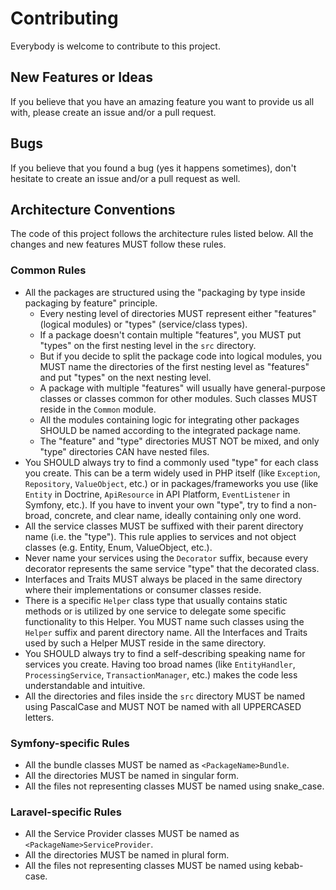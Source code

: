 # Contributing

Everybody is welcome to contribute to this project. 

## New Features or Ideas

If you believe that you have an amazing feature you want to provide us all with, please create an issue and/or a pull request.

## Bugs

If you believe that you found a bug (yes it happens sometimes), don't hesitate to create an issue and/or a pull request as 
well.

## Architecture Conventions

The code of this project follows the architecture rules listed below. All the changes and new features MUST follow these rules.

### Common Rules

- All the packages are structured using the "packaging by type inside packaging by feature" principle.
  - Every nesting level of directories MUST represent either "features" (logical modules) or "types" (service/class types).
  - If a package doesn't contain multiple "features", you MUST put "types" on the first nesting level in the `src` directory.
  - But if you decide to split the package code into logical modules, you MUST name the directories of the first nesting level
    as "features" and put "types" on the next nesting level.
  - A package with multiple "features" will usually have general-purpose classes or classes common for other modules. Such
    classes MUST reside in the `Common` module.
  - All the modules containing logic for integrating other packages SHOULD be named according to the integrated package name.
  - The "feature" and "type" directories MUST NOT be mixed, and only "type" directories CAN have nested files.
- You SHOULD always try to find a commonly used "type" for each class you create. This can be a term widely used in PHP itself
  (like `Exception`, `Repository`, `ValueObject`, etc.) or in packages/frameworks you use (like `Entity` in Doctrine,
  `ApiResource` in API Platform, `EventListener` in Symfony, etc.). If you have to invent your own "type", try to find a
  non-broad, concrete, and clear name, ideally containing only one word.
- All the service classes MUST be suffixed with their parent directory name (i.e. the "type"). This rule applies to services
  and not object classes (e.g. Entity, Enum, ValueObject, etc.).
- Never name your services using the `Decorator` suffix, because every decorator represents the same service "type" that the
  decorated class.
- Interfaces and Traits MUST always be placed in the same directory where their implementations or consumer classes reside.
- There is a specific `Helper` class type that usually contains static methods or is utilized by one service to delegate some
  specific functionality to this Helper. You MUST name such classes using the `Helper` suffix and parent directory name. All
  the Interfaces and Traits used by such a Helper MUST reside in the same directory.
- You SHOULD always try to find a self-describing speaking name for services you create. Having too broad names (like
  `EntityHandler`, `ProcessingService`, `TransactionManager`, etc.) makes the code less understandable and intuitive.
- All the directories and files inside the `src` directory MUST be named using PascalCase and MUST NOT be named with all
  UPPERCASED letters.

### Symfony-specific Rules

- All the bundle classes MUST be named as `<PackageName>Bundle`.
- All the directories MUST be named in singular form.
- All the files not representing classes MUST be named using snake_case.

### Laravel-specific Rules

- All the Service Provider classes MUST be named as `<PackageName>ServiceProvider`.
- All the directories MUST be named in plural form.
- All the files not representing classes MUST be named using kebab-case.
